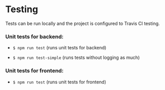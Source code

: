 # Testing

Tests can be run locally and the project is configured to Travis CI testing.

### Unit tests for backend:
- `$ npm run test` (runs unit tests for backend)

- `$ npm run test-simple` (runs tests without logging as much)  

### Unit tests for frontend:
- `$ npm run test` (runs unit tests for frontend)


